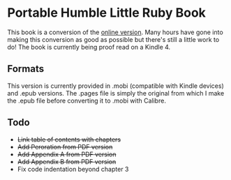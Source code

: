 # Portable Humble Little Ruby Book
This book is a conversion of the [online version](http://humblelittlerubybook.com/). Many hours have gone into making this conversion as good as possible but there's still a little work to do! The book is currently being proof read on a Kindle 4.

## Formats
This version is currently provided in .mobi (compatible with Kindle devices) and .epub versions. The .pages file is simply the original from which I make the .epub file before converting it to .mobi with Calibre.

## Todo
* ~~Link table of contents with chapters~~
* ~~Add Peroration from PDF version~~
* ~~Add Appendix A from PDF version~~
* ~~Add Appendix B from PDF version~~
* Fix code indentation beyond chapter 3
